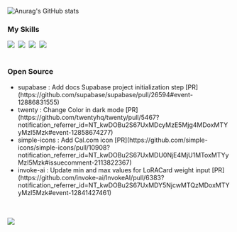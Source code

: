 ![Anurag's GitHub stats](https://github-readme-stats.vercel.app/api?username=H0onnn&show_icons=true&theme=radical)

  <h3><b>My Skills</b></h3>
  <div>
    <img src="https://img.shields.io/badge/JavaScript-F7DF1E?style=for-the-badge&logo=javascript&logoColor=black"/>&nbsp
    <img src="https://img.shields.io/badge/TypeScript-3178C6?style=for-the-badge&logo=TypeScript&logoColor=black"/>&nbsp
    <img src="https://img.shields.io/badge/react-61DAFB?style=for-the-badge&logo=react&logoColor=black"/>&nbsp
    <img src="https://img.shields.io/badge/Next.js-000000?style=for-the-badge&logo=Next.js&logoColor=white"/>&nbsp
    <br />
    <br />
  </div>
  <h3>Open Source</h3>  
  <ul>
    <li>supabase : Add docs Supabase project initialization step [PR](https://github.com/supabase/supabase/pull/26594#event-12886831555)</li>
    <li>twenty : Change Color in dark mode [PR](https://github.com/twentyhq/twenty/pull/5467?notification_referrer_id=NT_kwDOBu2S67UxMDcyMzE5Mjg4MDoxMTYyMzI5Mzk#event-12858674277)</li>
    <li>simple-icons : Add Cal.com icon [PR](https://github.com/simple-icons/simple-icons/pull/10908?notification_referrer_id=NT_kwDOBu2S67UxMDU0NjE4MjU1MToxMTYyMzI5Mzk#issuecomment-2113822367)</li>
    <li>invoke-ai : Update min and max values for LoRACard weight input [PR](https://github.com/invoke-ai/InvokeAI/pull/6383?notification_referrer_id=NT_kwDOBu2S67UxMDY5NjcwMTQzMDoxMTYyMzI5Mzk#event-12841427461)</li>
  </ul>
 <br />
    <br />
<a href="https://github.com/devxb/gitanimals">
  <img src="https://render.gitanimals.org/farms/H0onnn"/>
</a>
<!--
**H0onnn/H0onnn** is a ✨ _special_ ✨ repository because its `README.md` (this file) appears on your GitHub profile.

Here are some ideas to get you started:

- 🔭 I’m currently working on ...
- 🌱 I’m currently learning ...
- 👯 I’m looking to collaborate on ...
- 🤔 I’m looking for help with ...
- 💬 Ask me about ...
- 📫 How to reach me: ...
- 😄 Pronouns: ...
- ⚡ Fun fact: ...
-->
